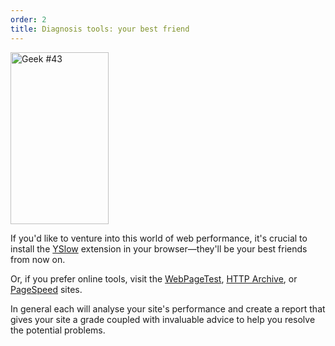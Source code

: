 ```yaml
---
order: 2
title: Diagnosis tools: your best friend
---
```


<div class="img-left">
  <img id="geek-43" class="icos-geek" src="http://browserdiet.com/en/assets/img/43.png" alt="Geek #43" width="157" height="275" />
</div>

If you'd like to venture into this world of web performance, it's crucial to install the [YSlow](http://yslow.org/) extension in your browser&mdash;they'll be your best friends from now on.

Or, if you prefer online tools, visit the [WebPageTest](http://www.webpagetest.org/), [HTTP Archive](http://httparchive.org/), or [PageSpeed](https://developers.google.com/speed/pagespeed/insights/) sites.

In general each will analyse your site's performance and create a report that gives your site a grade coupled with invaluable advice to help you resolve the potential problems.
